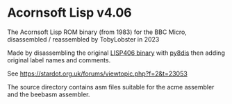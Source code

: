 # Acornsoft Lisp v4.06

The Acornsoft Lisp ROM binary (from 1983) for the BBC Micro, disassembled / reassembled by TobyLobster in 2023

Made by disassembling the original [LISP406 binary](https://mdfs.net/System/ROMs/Language/LISP/) with [py8dis](https://github.com/ZornsLemma/py8dis) then adding original label names and comments.

See https://stardot.org.uk/forums/viewtopic.php?f=2&t=23053

The source directory contains asm files suitable for the acme assembler and the beebasm assembler.
